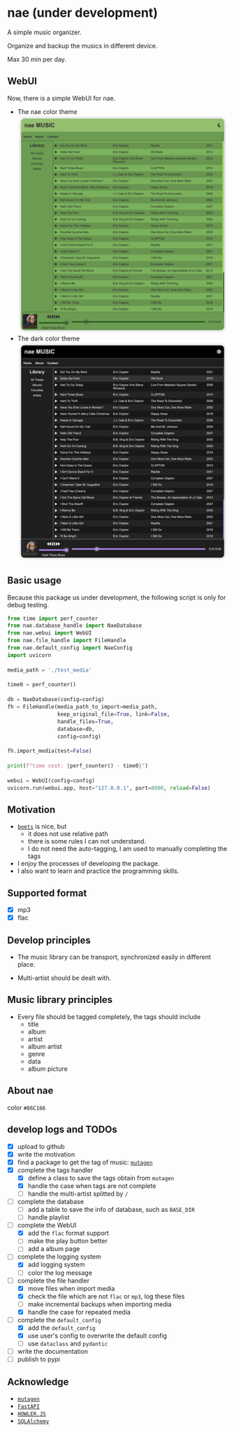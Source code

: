 # nae (under development)

A simple music organizer.

Organize and backup the musics in different device.

Max 30 min per day.

## WebUI

Now, there is a simple WebUI for nae.

- The nae color theme
  ![web_nae](./images/web_nae.png)
- The dark color theme
  ![web_dark](./images/web_dark.png)

## Basic usage

Because this package us under development, the following script is only for debug testing.

```python
from time import perf_counter
from nae.database_handle import NaeDatabase
from nae.webui import WebUI
from nae.file_handle import FileHandle
from nae.default_config import NaeConfig
import uvicorn

media_path = './test_media'

time0 = perf_counter()

db = NaeDatabase(config=config)
fh = FileHandle(media_path_to_import=media_path,
                keep_original_file=True, link=False,
                handle_files=True,
                database=db,
                config=config)

fh.import_media(test=False)

print(f"time cost: {perf_counter() - time0}")

webui = WebUI(config=config)
uvicorn.run(webui.app, host="127.0.0.1", port=8000, reload=False)
```

## Motivation

- [`beets`](https://beets.readthedocs.io/en/stable/) is nice, but
  - it does not use relative path
  - there is some rules I can not understand.
  - I do not need the auto-tagging, I am used to manually completing the tags
- I enjoy the processes of developing the package.
- I also want to learn and practice the programming skills.

## Supported format

- [x] mp3
- [x] flac

## Develop principles

- The music library can be transport, synchronized easily in different place.

- Multi-artist should be dealt with.

## Music library principles

- Every file should be tagged completely, the tags should include
  - title
  - album
  - artist
  - album artist
  - genre
  - data
  - album picture

## About nae

color `#86C166`

## develop logs and TODOs

- [x] upload to github
- [x] write the motivation
- [x] find a package to get the tag of music: [`mutagen`](https://mutagen.readthedocs.io/en/latest/index.html)
- [x] complete the tags handler
  - [x] define a class to save the tags obtain from `mutagen`
  - [x] handle the case when tags are not complete
  - [ ] handle the multi-artist splitted by `/`
- [ ] complete the database
  - [ ] add a table to save the info of database, such as `BASE_DIR`
  - [ ] handle playlist
- [ ] complete the WebUI
  - [x] add the `flac` format support
  - [ ] make the play button better
  - [ ] add a album page
- [ ] complete the logging system
  - [x] add logging system
  - [ ] color the log message
- [ ] complete the file handler
  - [x] move files when import media
  - [x] check the file which are not `flac` or `mp3`, log these files
  - [ ] make incremental backups when importing media
  - [x] handle the case for repeated media
- [ ] complete the `default_config`
  - [x] add the `default_config`
  - [x] use user's config to overwrite the default config
  - [ ] use `dataclass` and `pydantic`
- [ ] write the documentation
- [ ] publish to pypi

## Acknowledge

- [`mutagen`](https://mutagen.readthedocs.io/en/latest/index.html)
- [`FastAPI`](https://fastapi.tiangolo.com/)
- [`HOWLER.JS`](https://howlerjs.com/)
- [`SQLAlchemy`](https://www.sqlalchemy.org/)